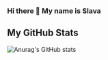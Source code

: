 ### Hi there 👋 My name is Slava

<!--
**vR4eslav/vR4eslav** is a ✨ _special_ ✨ repository because its `README.md` (this file) appears on your GitHub profile.

Here are some ideas to get you started:

- 🔭 I’m currently working on ...
- 🌱 I’m currently learning ...
- 👯 I’m looking to collaborate on ...
- 🤔 I’m looking for help with ...
- 💬 Ask me about ...
- 📫 How to reach me: ...
- 😄 Pronouns: ...
- ⚡ Fun fact: ...
-->
## My GitHub Stats
![Anurag's GitHub stats](https://github-readme-stats.vercel.app/api?username=vR4eslav&show_icons=true)

<br />



